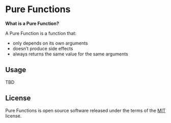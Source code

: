 # Pure Functions

**What is a Pure Function?**

A Pure Function is a function that:

- only depends on its own arguments
- doesn’t produce side effects
- always returns the same value for the same arguments

## Usage

TBD

## License

Pure Functions is open source software released under the terms of the [MIT](https://github.com/tobiusventures/pure-functions/blob/main/LICENSE) license.

